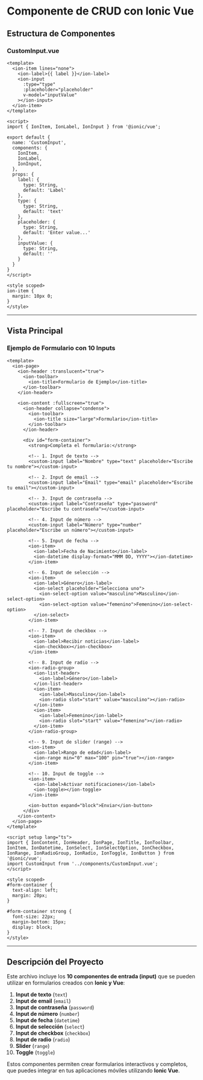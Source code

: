 
# Componente de CRUD con Ionic Vue

## Estructura de Componentes

### CustomInput.vue

```vue
<template>
  <ion-item lines="none">
    <ion-label>{{ label }}</ion-label>
    <ion-input 
      :type="type" 
      :placeholder="placeholder" 
      v-model="inputValue"
    ></ion-input>
  </ion-item>
</template>

<script>
import { IonItem, IonLabel, IonInput } from '@ionic/vue';

export default {
  name: 'CustomInput',
  components: {
    IonItem,
    IonLabel,
    IonInput,
  },
  props: {
    label: {
      type: String,
      default: 'Label'
    },
    type: {
      type: String,
      default: 'text'
    },
    placeholder: {
      type: String,
      default: 'Enter value...'
    },
    inputValue: {
      type: String,
      default: ''
    }
  }
}
</script>

<style scoped>
ion-item {
  margin: 10px 0;
}
</style>
```

---

## Vista Principal

### Ejemplo de Formulario con 10 Inputs

```vue
<template>
  <ion-page>
    <ion-header :translucent="true">
      <ion-toolbar>
        <ion-title>Formulario de Ejemplo</ion-title>
      </ion-toolbar>
    </ion-header>

    <ion-content :fullscreen="true">
      <ion-header collapse="condense">
        <ion-toolbar>
          <ion-title size="large">Formulario</ion-title>
        </ion-toolbar>
      </ion-header>

      <div id="form-container">
        <strong>Completa el formulario:</strong>
        
        <!-- 1. Input de texto -->
        <custom-input label="Nombre" type="text" placeholder="Escribe tu nombre"></custom-input>

        <!-- 2. Input de email -->
        <custom-input label="Email" type="email" placeholder="Escribe tu email"></custom-input>

        <!-- 3. Input de contraseña -->
        <custom-input label="Contraseña" type="password" placeholder="Escribe tu contraseña"></custom-input>

        <!-- 4. Input de número -->
        <custom-input label="Número" type="number" placeholder="Escribe un número"></custom-input>

        <!-- 5. Input de fecha -->
        <ion-item>
          <ion-label>Fecha de Nacimiento</ion-label>
          <ion-datetime display-format="MMM DD, YYYY"></ion-datetime>
        </ion-item>

        <!-- 6. Input de selección -->
        <ion-item>
          <ion-label>Género</ion-label>
          <ion-select placeholder="Selecciona uno">
            <ion-select-option value="masculino">Masculino</ion-select-option>
            <ion-select-option value="femenino">Femenino</ion-select-option>
          </ion-select>
        </ion-item>

        <!-- 7. Input de checkbox -->
        <ion-item>
          <ion-label>Recibir noticias</ion-label>
          <ion-checkbox></ion-checkbox>
        </ion-item>

        <!-- 8. Input de radio -->
        <ion-radio-group>
          <ion-list-header>
            <ion-label>Género</ion-label>
          </ion-list-header>
          <ion-item>
            <ion-label>Masculino</ion-label>
            <ion-radio slot="start" value="masculino"></ion-radio>
          </ion-item>
          <ion-item>
            <ion-label>Femenino</ion-label>
            <ion-radio slot="start" value="femenino"></ion-radio>
          </ion-item>
        </ion-radio-group>

        <!-- 9. Input de slider (range) -->
        <ion-item>
          <ion-label>Rango de edad</ion-label>
          <ion-range min="0" max="100" pin="true"></ion-range>
        </ion-item>

        <!-- 10. Input de toggle -->
        <ion-item>
          <ion-label>Activar notificaciones</ion-label>
          <ion-toggle></ion-toggle>
        </ion-item>
        
        <ion-button expand="block">Enviar</ion-button>
      </div>
    </ion-content>
  </ion-page>
</template>

<script setup lang="ts">
import { IonContent, IonHeader, IonPage, IonTitle, IonToolbar, IonItem, IonDatetime, IonSelect, IonSelectOption, IonCheckbox, IonRange, IonRadioGroup, IonRadio, IonToggle, IonButton } from '@ionic/vue';
import CustomInput from '../components/CustomInput.vue';
</script>

<style scoped>
#form-container {
  text-align: left;
  margin: 20px;
}

#form-container strong {
  font-size: 22px;
  margin-bottom: 15px;
  display: block;
}
</style>
```

---

## Descripción del Proyecto

Este archivo incluye los **10 componentes de entrada (input)** que se pueden utilizar en formularios creados con **Ionic y Vue**:

1. **Input de texto** (`text`)
2. **Input de email** (`email`)
3. **Input de contraseña** (`password`)
4. **Input de número** (`number`)
5. **Input de fecha** (`datetime`)
6. **Input de selección** (`select`)
7. **Input de checkbox** (`checkbox`)
8. **Input de radio** (`radio`)
9. **Slider** (`range`)
10. **Toggle** (`toggle`)

Estos componentes permiten crear formularios interactivos y completos, que puedes integrar en tus aplicaciones móviles utilizando **Ionic Vue**.
